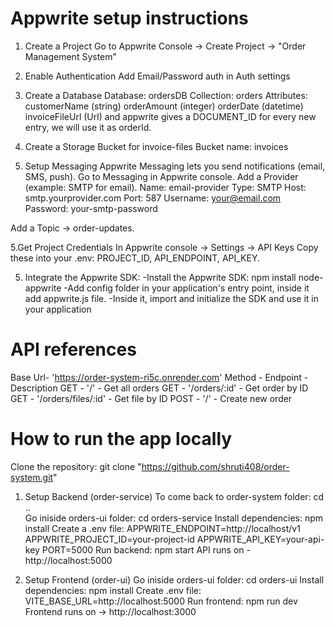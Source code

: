 # Appwrite setup instructions
1. Create a Project
 Go to Appwrite Console -> Create Project -> "Order Management System"

2. Enable Authentication
 Add Email/Password auth in Auth settings

3. Create a Database
 Database: ordersDB
 Collection: orders
 Attributes:
  customerName (string)
  orderAmount (integer)
  orderDate (datetime)
  invoiceFileUrl (Url)
  and appwrite gives a DOCUMENT_ID for every new entry, we will use it as orderId.

4. Create a Storage Bucket for invoice-files 
 Bucket name: invoices
 
 
5. Setup Messaging
 Appwrite Messaging lets you send notifications (email, SMS, push).
 Go to Messaging in Appwrite console.
 Add a Provider (example: SMTP for email).
  Name: email-provider
  Type: SMTP
  Host: smtp.yourprovider.com
  Port: 587
  Username: your@email.com
  Password: your-smtp-password
 
 Add a Topic → order-updates.
 
5.Get Project Credentials
 In Appwrite console → Settings → API Keys
  Copy these into your .env: 
   PROJECT_ID, API_ENDPOINT, API_KEY. 

5. Integrate the Appwrite SDK:
 -Install the Appwrite SDK: npm install node-appwrite
 -Add config folder in your application's entry point, inside it add appwrite.js file.
 -Inside it, import and initialize the SDK and use it in your application


# API references
Base Url- 'https://order-system-ri5c.onrender.com'
Method - Endpoint - Description
GET - '/' - Get all orders
GET	- '/orders/:id' - Get order by ID
GET	- '/orders/files/:id' - Get file by ID
POST - '/' - Create new order
 

# How to run the app locally 
Clone the repository: git clone "https://github.com/shruti408/order-system.git" 
 
1. Setup Backend (order-service)
To come back to order-system folder: cd ..  
Go iniside orders-ui folder: cd orders-service
Install dependencies: npm install
 Create a .env file:
 APPWRITE_ENDPOINT=http://localhost/v1
 APPWRITE_PROJECT_ID=your-project-id
 APPWRITE_API_KEY=your-api-key
 PORT=5000
Run backend: npm start
API runs on - http://localhost:5000


2. Setup Frontend (order-ui)
Go iniside orders-ui folder: cd orders-ui
Install dependencies: npm install
Create .env file: VITE_BASE_URL=http://localhost:5000
Run frontend: npm run dev
Frontend runs on → http://localhost:3000

 